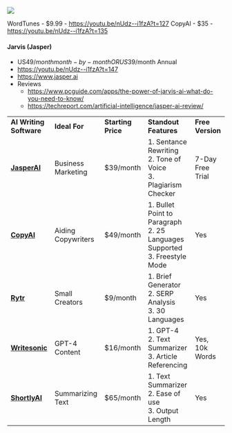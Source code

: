 
![](https://youtu.be/nUdz--i1fzA)

WordTunes - $9.99 - https://youtu.be/nUdz--i1fzA?t=127
CopyAI - $35 - https://youtu.be/nUdz--i1fzA?t=135

#### Jarvis (Jasper)
- US$49/month month-by-month OR US$39/month Annual 
- https://youtu.be/nUdz--i1fzA?t=147
- https://www.jasper.ai
- Reviews
	- https://www.pcguide.com/apps/the-power-of-jarvis-ai-what-do-you-need-to-know/
	- https://techreport.com/artificial-intelligence/jasper-ai-review/

|   |   |   |   |   |
|---|---|---|---|---|
|**AI Writing Software**|**Ideal For**|**Starting Price**|**Standout Features**|**Free Version**|
|**[JasperAI](https://techreport.com/visit/jasperai)**|Business Marketing|$39/month|1. Sentance Rewriting  <br>2. Tone of Voice  <br>3. Plagiarism Checker|7-Day Free Trial|
|**[CopyAI](https://techreport.com/visit/copyai)**|Aiding Copywriters|$49/month|1. Bullet Point to Paragraph  <br>2. 25 Languages Supported  <br>3. Freestyle Mode|Yes|
|**[Rytr](https://techreport.com/visit/rytr)**|Small Creators|$9/month|1. Brief Generator  <br>2. SERP Analysis  <br>3. 30 Languages|Yes|
|**[Writesonic](https://techreport.com/visit/writesonic)**|GPT-4 Content|$16/month|1. GPT-4  <br>2. Text Summarizer  <br>3. Article Referencing|Yes, 10k Words|
|**[ShortlyAI](https://techreport.com/visit/shortlyai)**|Summarizing Text|$65/month|1. Text Summarizer  <br>2. Ease of use  <br>3. Output Length|Yes|
